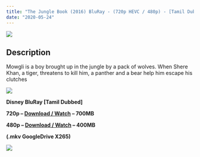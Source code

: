```yaml
---
title: "The Jungle Book (2016) BluRay - (720p HEVC / 480p) - [Tamil Dubbed] - x265 - (700MB/400MB)"
date: "2020-05-24"
---
```


[![](https://1.bp.blogspot.com/-8POSTjBSvgA/XsoEjaVolYI/AAAAAAAAA8Q/TvNUumV9MU0zHhzqoYuTbvNlkg77b0nyQCLcBGAsYHQ/s1600/maxresdefault-2.jpg)](https://1.bp.blogspot.com/-8POSTjBSvgA/XsoEjaVolYI/AAAAAAAAA8Q/TvNUumV9MU0zHhzqoYuTbvNlkg77b0nyQCLcBGAsYHQ/s1600/maxresdefault-2.jpg)

## Description

Mowgli is a boy brought up in the jungle by a pack of wolves. When Shere Khan, a tiger, threatens to kill him, a panther and a bear help him escape his clutches

[![](https://1.bp.blogspot.com/-fai1ZuUwnbA/XIjy2aT4irI/AAAAAAAAANw/WFW0YRK47_8GLAt3pPBSzBk0GJA6Mk5fgCPcBGAYYCw/s1600/torrborder.gif)](https://1.bp.blogspot.com/-fai1ZuUwnbA/XIjy2aT4irI/AAAAAAAAANw/WFW0YRK47_8GLAt3pPBSzBk0GJA6Mk5fgCPcBGAYYCw/s1600/torrborder.gif)

**Disney BluRay \[Tamil Dubbed\]**

**720p – [Download / Watch](https://drive.google.com/file/d/1McDXhUCl9WEtF-Vhzfc-UDpEuSQw5_UX/view?usp=sharing) – 700MB**

**480p – [Download / Watch](https://drive.google.com/file/d/1YtfxuFvMFat5uBGlThXiS5rFuh3iL6sJ/view?usp=sharing) – 400MB**

**(.mkv GoogleDrive X265)**

[![](https://1.bp.blogspot.com/-fai1ZuUwnbA/XIjy2aT4irI/AAAAAAAAANw/WFW0YRK47_8GLAt3pPBSzBk0GJA6Mk5fgCPcBGAYYCw/s1600/torrborder.gif)](https://1.bp.blogspot.com/-fai1ZuUwnbA/XIjy2aT4irI/AAAAAAAAANw/WFW0YRK47_8GLAt3pPBSzBk0GJA6Mk5fgCPcBGAYYCw/s1600/torrborder.gif)
